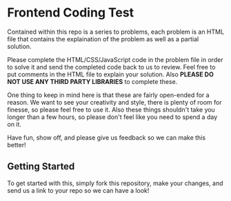 # Frontend Coding Test

Contained within this repo is a series to problems, each problem is an HTML file that contains the explaination of the problem as well as a partial solution.

Please complete the HTML/CSS/JavaScript code in the problem file in order to solve it and send the completed code back to us to review. Feel free to put comments in the HTML file to explain your solution. Also **PLEASE DO NOT USE ANY THIRD PARTY LIBRARIES** to complete these.

One thing to keep in mind here is that these are fairly open-ended for a reason. We want to see your creativity and style, there is plenty of room for finesse, so please feel free to use it. Also these things shouldn't take you longer than a few hours, so please don't feel like you need to spend a day on it.

Have fun, show off, and please give us feedback so we can make this better!

## Getting Started

To get started with this, simply fork this repository, make your changes, and send us a link to your repo so we can have a look!